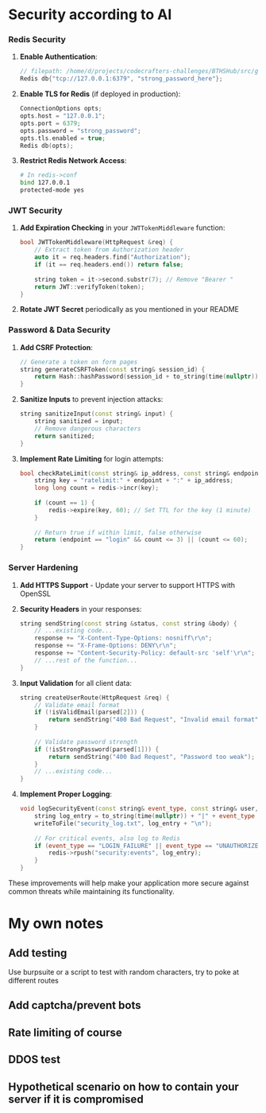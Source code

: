 # Security according to AI
### Redis Security

1. **Enable Authentication**:
   ```cpp
   // filepath: /home/d/projects/codecrafters-challenges/BTHSHub/src/global.cpp
   Redis db{"tcp://127.0.0.1:6379", "strong_password_here"};
   ```

2. **Enable TLS for Redis** (if deployed in production):
   ```cpp
   ConnectionOptions opts;
   opts.host = "127.0.0.1";
   opts.port = 6379;
   opts.password = "strong_password";
   opts.tls.enabled = true;
   Redis db(opts);
   ```

3. **Restrict Redis Network Access**:
   ```bash
   # In redis->conf
   bind 127.0.0.1
   protected-mode yes
   ```

### JWT Security

1. **Add Expiration Checking** in your `JWTTokenMiddleware` function:
   ```cpp
   bool JWTTokenMiddleware(HttpRequest &req) {
       // Extract token from Authorization header
       auto it = req.headers.find("Authorization");
       if (it == req.headers.end()) return false;
       
       string token = it->second.substr(7); // Remove "Bearer "
       return JWT::verifyToken(token);
   }
   ```

2. **Rotate JWT Secret** periodically as you mentioned in your README

### Password & Data Security

1. **Add CSRF Protection**:
   ```cpp
   // Generate a token on form pages
   string generateCSRFToken(const string& session_id) {
       return Hash::hashPassword(session_id + to_string(time(nullptr))).substr(0, 32);
   }
   ```

2. **Sanitize Inputs** to prevent injection attacks:
   ```cpp
   string sanitizeInput(const string& input) {
       string sanitized = input;
       // Remove dangerous characters
       return sanitized;
   }
   ```

3. **Implement Rate Limiting** for login attempts:
   ```cpp
   bool checkRateLimit(const string& ip_address, const string& endpoint) {
       string key = "ratelimit:" + endpoint + ":" + ip_address;
       long long count = redis->incr(key);
       
       if (count == 1) {
           redis->expire(key, 60); // Set TTL for the key (1 minute)
       }
       
       // Return true if within limit, false otherwise
       return (endpoint == "login" && count <= 3) || (count <= 60);
   }
   ```

### Server Hardening

1. **Add HTTPS Support** - Update your server to support HTTPS with OpenSSL

2. **Security Headers** in your responses:
   ```cpp
   string sendString(const string &status, const string &body) {
       // ...existing code...
       response += "X-Content-Type-Options: nosniff\r\n";
       response += "X-Frame-Options: DENY\r\n";
       response += "Content-Security-Policy: default-src 'self'\r\n";
       // ...rest of the function...
   }
   ```

3. **Input Validation** for all client data:
   ```cpp
   string createUserRoute(HttpRequest &req) {
       // Validate email format
       if (!isValidEmail(parsed[2])) {
           return sendString("400 Bad Request", "Invalid email format");
       }
       
       // Validate password strength
       if (!isStrongPassword(parsed[1])) {
           return sendString("400 Bad Request", "Password too weak");
       }
       // ...existing code...
   }
   ```

4. **Implement Proper Logging**:
   ```cpp
   void logSecurityEvent(const string& event_type, const string& user, const string& details) {
       string log_entry = to_string(time(nullptr)) + "|" + event_type + "|" + user + "|" + details;
       writeToFile("security_log.txt", log_entry + "\n");
       
       // For critical events, also log to Redis
       if (event_type == "LOGIN_FAILURE" || event_type == "UNAUTHORIZED_ACCESS") {
           redis->rpush("security:events", log_entry);
       }
   }
   ```

These improvements will help make your application more secure against common threats while maintaining its functionality.

# My own notes
## Add testing
Use burpsuite or a script to test with random characters, try to poke at different routes
## Add captcha/prevent bots
## Rate limiting of course
## DDOS test
## Hypothetical scenario on how to contain your server if it is compromised